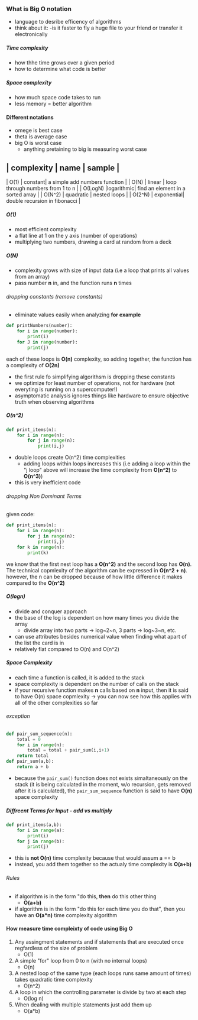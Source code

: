 ### What is Big O notation
- language to desribe efficency of algorithms
- think about it:
    -is it faster to fly a huge file to your friend or transfer it electronically
##### Time complexity
- how thhe time grows over a given period
- how to determine what code is better
##### Space complexity
- how much space code takes to run
- less memory = better algorithm

#### Different notations
- omege is best case
- theta is average case
- big O is worst case
    - anything pretaining to big is measuring worst case

|   complexity  |   name    |   sample                          |
-----------------------------------------------------------------
|   O(1)        |   constant|   a simple add numbers function   |
| O(N)          | linear    | loop through numbers from 1 to n  |
| O(LogN)       |logarithmic| find an element in a sorted array |
| O(N^2)        | quadratic |   nested loops                    |
| O(2^N)        | exponential| double recursion in fibonacci    |

##### O(1)
- most efficient complexity
- a flat line at 1 on the y axis (number of operations)
- multiplying two numbers, drawing a card at random from a deck

##### O(N)
- complexity grows with size of input data (i.e a loop that prints all values from an array)
- pass number **n** in, and the function runs **n** times

###### dropping constants (remove constants)
- eliminate values easily when analyzing
**for example**
```python
def printNumbers(number):
    for i in range(number):
        print(i)
    for J in range(number):
        print(j)
```
each of these loops is **O(n)** complexity, so adding together, the function has a complexity of **O(2n)**
- the first rule fo simplifying algorithsm is dropping these constants
- we optimize for least number of operations, not for hardware (not everyting is running on a supercomputer!)
- asymptomatic analysis ignores things like hardware to ensure objective truth when observing algorithms

##### O(n^2)
```python
def print_items(n):
    for i in range(n):
        for j in range(n):
            print(i,j)
```
- double loops create O(n^2) time complexities
    - adding loops within loops increases this (i.e adding a loop within the "j loop" above will increase the time complexity from **O(n^2)** to **O(n^3)**)
- this is very inefficient code

###### dropping Non Dominant Terms
given code:
```python
def print_items(n):
    for i in range(n):
        for j in range(n):
            print(i,j)
    for k in range(n):
        print(k)
```
we know that the first nest loop has a **O(n^2)** and the second loop has **O(n)**. The technical copmlexity of the algorithm can be expressed in **O(n^2 + n)**.
however, the n can be dropped because of how little difference it makes compared to the **O(n^2)**

##### O(logn)
- divide and conquer approach
- the base of the log is dependent on how many times you divide the array
    - divide array into two parts ->  log~2~n, 3 parts -> log~3~n, etc.
- can use attributes besides numerical value when finding what apart of the list the card is in
- relatively flat compared to O(n) and  O(n^2)

##### Space Complexity
- each time a function is called, it is added to the stack
- space complexity is dependent on the number of calls on the stack
- if your recursive function makes **n** calls based on **n** input, then it is said to have O(n) space copmlexity
    -> you can now see how this applies with all of the other complexities so far
###### exception
```python
def pair_sum_sequence(n):
    total = 0
    for i in range(n):
        total = total + pair_sum(i,i+1)
    return total
def pair_sum(a,b):
    return a + b
```
- because the `pair_sum()` function does not exists simaltaneously on the stack (it is being calculated in the moment, w/o recursion, gets removed after it is calculated), the `pair_sum_sequence` function is said to have **O(n)** space complexity

##### Diffreent Terms for Input - add vs multiply
```python
def print_items(a,b):
    for i in range(a):
        print(i)
    for j in range(b):
        print(j)
```
- this is **not O(n)** time complexity because that would assum a == b
- instead, you add them together so the actualy time complexity is **O(a+b)**
###### Rules
- if algorithm is in the form "do this, **then** do this other thing
    - **O(a+b)**
- if algorithm is in the form "do this for each time you do that", then you have an **O(a*n)** time complexity algorithm

#### How measure time compleixty of code using Big O
1. Any assingment statements and if statements that are executed once regfardless of the size of problem
    - O(1)
2.  A simple "for" loop from 0 to n (with no internal loops)
    - O(n)
3. A nested loop of the same type (each loops runs same amount of times) takes quadratic time complexity
    - O(n^2)
4. A loop in which the controlling parameter is divide by two at each step
    - O(log n)
5. When dealing with multiple statements just add them up
    - O(a*b)